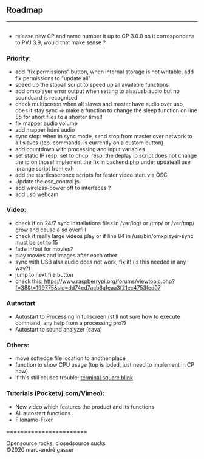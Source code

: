 ## Roadmap
**********
##

- release new CP and name number it up to CP 3.0.0 so it correspondens to PVJ 3.9, would that make sense ?

### Priority:

- add "fix permissions" button, when internal storage is not writable, add fix permissions to "update all"
- speed up the stopall script to speed up all available functions
- add omxplayer error output when setting to alsa/usb audio but no soundcard is recognized
- check multiscreen when all slaves and master have audio over usb, does it stay sync => make a function to change the sleep function on line 85 for short files to a shorter time!!
- fix mapper audio volume
- add mapper hdmi audio
- sync stop: when in sync mode, send stop from master over network to all slaves (tcp. commands, is currently on a custom button)
- add countdown with processing and input variables
- set static IP resp. set to dhcp, resp, the deplay ip script does not change the ip on those! implement the fix in backend.php under updateall use iprange script from exh
- add the startlesseronce scripts for faster video start via OSC
- Update the osc_control.js 
- add wireless-power off to interfaces ?
- add usb webcam 

### Video: <br />
- check if on 24/7 sync installations files in /var/log/ or /tmp/ or /var/tmp/ grow and cause a sd overfill <br />
- check if really large videos play or if line 84 in  /usr/bin/omxplayer-sync
must be set to 15 <br />
- fade in/out for movies? <br />
- play movies and images after each other <br />
- sync with USB alsa audio does not work, fix it! (is this needed in any way?)<br />
- jump to next file button <br />
- check this: https://www.raspberrypi.org/forums/viewtopic.php?f=38&t=199775&sid=dd74ed7acb6a1eaa3f21ec4753fed07

### Autostart
- Autostart to Processing in fullscreen (still not sure how to execute command, any help from a processing pro?) <br />
- Autostart to sound analyzer (cava)  <br />

### Others:<br />

- move softedge file location to another place<br />
- function to show CPU usage (top is loded, just need to implement in CP now)<br />
- if this still causes trouble:  [terminal square blink](https://raspberrypi.stackexchange.com/questions/3268/how-to-disable-local-terminal-showing-through-when-playing-video)

### Tutorials (Pocketvj.com/Vimeo): <br />

- New video which features the product and its functions<br />
- All autostart functions <br />
- Filename-Fixer<br />


=======================<br />

Opensource rocks, closedsource sucks<br />
©2020 marc-andré gasser

